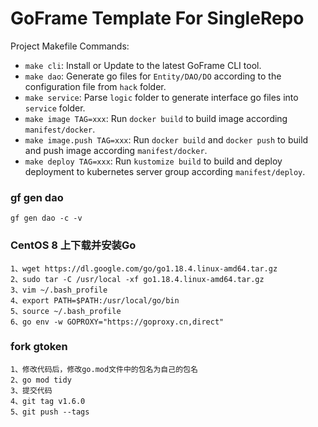 # GoFrame Template For SingleRepo

Project Makefile Commands: 
- `make cli`: Install or Update to the latest GoFrame CLI tool.
- `make dao`: Generate go files for `Entity/DAO/DO` according to the configuration file from `hack` folder.
- `make service`: Parse `logic` folder to generate interface go files into `service` folder.
- `make image TAG=xxx`: Run `docker build` to build image according `manifest/docker`.
- `make image.push TAG=xxx`: Run `docker build` and `docker push` to build and push image according `manifest/docker`.
- `make deploy TAG=xxx`: Run `kustomize build` to build and deploy deployment to kubernetes server group according `manifest/deploy`.

### gf gen dao
```
gf gen dao -c -v
```
### CentOS 8 上下载并安装Go
```
1、wget https://dl.google.com/go/go1.18.4.linux-amd64.tar.gz
2、sudo tar -C /usr/local -xf go1.18.4.linux-amd64.tar.gz
3、vim ~/.bash_profile
4、export PATH=$PATH:/usr/local/go/bin
5、source ~/.bash_profile
6、go env -w GOPROXY="https://goproxy.cn,direct"
```
### fork gtoken
```
1、修改代码后，修改go.mod文件中的包名为自己的包名
2、go mod tidy
3、提交代码
4、git tag v1.6.0
5、git push --tags
```
